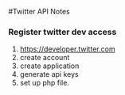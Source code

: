 #Twitter API Notes

### Register twitter dev access

1. https://developer.twitter.com
1. create account
1. create application
1. generate api keys
1. set up php file.